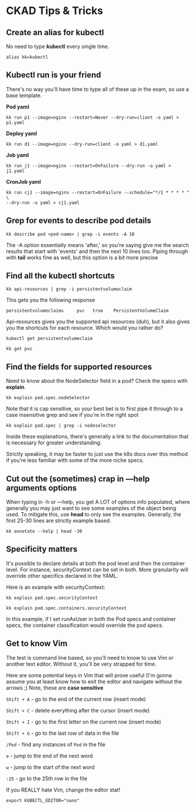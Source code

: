# CKAD Tips & Tricks

## Create an alias for kubectl

No need to type **kubectl** every single time.

    alias kk=kubectl

## Kubectl run is your friend

There's no way you'll have time to type all of these up in the exam, so use a base template.

**Pod yaml**

    kk run p1 --image=nginx --restart=Never --dry-run=client -o yaml > p1.yaml

**Deploy yaml**

    kk run d1 --image=nginx --dry-run=client -o yaml > d1.yaml

**Job yaml**

    kk run j1 --image=nginx --restart=OnFailure --dry-run -o yaml > j1.yaml

**CronJob yaml**

    kk run cj1 --image=nginx --restart=OnFailure --schedule="*/1 * * * * " \
    --dry-run -o yaml > cj1.yaml

## Grep for events to describe pod details

    kk describe pod <pod-name> | grep -i events -A 10

The -A option essentially means 'after,' so you're saying give me the search results that start with 'events' and then the next 10 lines too. Piping through with **tail** works fine as well, but this option is a bit more precise

## Find all the kubectl shortcuts

    kk api-resources | grep -i persistentvolumeclaim

This gets you the following response

    persistentvolumeclaims     pvc   true    PersistentVolumeClaim

Api-resources gives you the supported api resources (duh), but it also gives you the shortcuts for each resource. Which would you rather do?

    kubectl get persistentvolumeclaim

    kk get pvc

## Find the fields for supported resources

Need to know about the NodeSelector field in a pod? Check the specs with **explain**. 

    kk explain pod.spec.nodeSelector

Note that it is cap sensitive, so your best bet is to first pipe it through to a case insensitive grep and see if you're in the right spot

    kk explain pod.spec | grep -i nodeselector

Inside these explanations, there's generally a link to the documentation that is necessary for greater understanding.

Strictly speaking, it may be faster to just use the k8s docs over this method if you're less familiar with some of the more niche specs.

## Cut out the (sometimes) crap in —help arguments options

When typing in -h or —help, you get A LOT of options info populated, where generally you may just want to see some examples of the object being used. To mitigate this, use **head** to only see the examples. Generally, the first 25-30 lines are strictly example based.

    kk annotate --help | head -30

## Specificity matters

It's possible to declare details at both the pod level and then the container level. For instance, securityContext can be set in both. More granularity will override other specifics declared in the YAML.

Here is an example with securityContext:

    kk explain pod.spec.securityContext

    kk explain pod.spec.containers.securityContext

In this example, if I set runAsUser in both the Pod specs and container specs, the container classification would override the pod specs. 

## Get to know Vim

The test is command line based, so you'll need to know to use Vim or another text editor. Without it, you'll be very strapped for time.

Here are some potential keys in Vim that will prove useful (I'm gonna assume you at least know how to exit the editor and navigate without the arrows ;) Note, these are **case sensitive**

`Shift + A` - go to the end of the current row (insert mode)

`Shift + C` - delete everything after the cursor (insert mode)

`Shift + I` - go to the first letter on the current row (insert mode)

`Shift + G` - go to the last row of data in the file

`/Pod` - find any instances of `Pod` in the file

`e` - jump to the end of the next word

`w` - jump to the start of the next word

`:25` - go to the 25th row in the file

If you REALLY hate Vim, change the editor stat!

```
export KUBECTL_EDITOR="nano"

```
